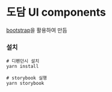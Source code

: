 # 도담 UI components

[bootstrap](https://getbootstrap.com/)을 활용하여 만듬

### 설치
```shell
# 디펜던시 설치
yarn install 

# storybook 실행
yarn storybook
```
